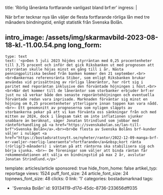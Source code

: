 title: 'Rörlig låneränta fortfarande vanligast bland brf:er'
ingress: |
  <p>När brf:er tecknar nya lån väljer de flesta fortfarande rörliga lån med tre månaders bindningstid, enligt statistik från Svenska Bolån.
  </p>
  
intro_image: /assets/img/skarmavbild-2023-08-18-kl.-11.00.54.png
long_form:
  -
    type: text
    text: '<p>Den 5 juli 2023 höjdes styrräntan med 0,25 procentenheter till 3,75 procent och inför det gick Riksbanken ut med prognosen att styrräntan skulle höjas minst en gång till i år. Nästa penningpolitiska besked från banken kommer den 21 september.<br><br>Bankernas referensränta Stibor, som enligt Riksbanken brukar användas vid prissättning av rörliga låneräntor, har rört sig i paritet med reporäntan inklusive den förväntade höjningen i höst.<br><br>När det kommer till de låneräntor som storbanker erbjuder brf:er just nu så verkar både den senaste reporäntehöjningen och eventuella förväntade redan vara inprisade. Marknaden förväntar sig minst en höjning om 0,25 procentenheter ytterligare innan toppen kan vara nådd. <br>– Ett genomsnitt av prognoserna som nyligen släppts av storbankerna pekar på att vi kan förvänta oss sänkningar från och med mitten av 2024, dock i långsam takt om inte inflationen sjunker snabbare än beräknat, säger Jonatan Strindlund som jobbar med ränteförhandling på <a href="https://svenskabolan.se/lan-till-brf">Svenska Bolån</a>.<br><br>De flesta av Svenska Bolåns brf-kunder väljer i nuläget <a href="https://bostadsrattsnytt.se/nyheter/rantor/2022-12-09-manga-brf-er-vaeljer-roerlig-laneraenta">fortfarande</a>&nbsp;kort ränta (rörlig/3-månaders) i väntan på att räntorna ska stabilisera sig och börja sjunka. <br>– De föreningar som väljer att binda räntan får rekommendationen att välja en bindningstid på max 2 år, avslutar Jonatan Strindlund.</p>'
template: articles/article
sponsored: true
hide_from_home: false
artikel_typ: reportage
views: 1524
puff_font_size: 24
article_font_size: 24
topnews_font_size: 48
clicks: 0
link: '1'
categories: bostadsmarknad
tags:
  - 'Svenska Bolån'
id: 93134119-d17d-45dc-8736-233656dff035
